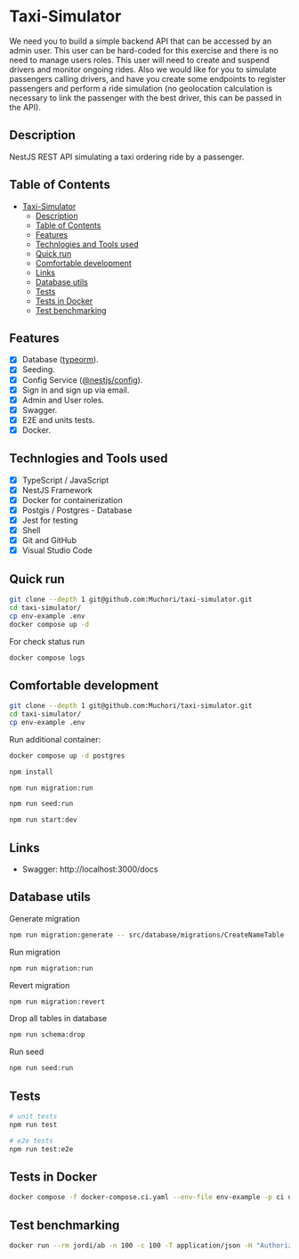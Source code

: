 # Taxi-Simulator

We need you to build a simple backend API that can be accessed by an admin user. This user
can be hard-coded for this exercise and there is no need to manage users roles. This user will
need to create and suspend drivers and monitor ongoing rides.
Also we would like for you to simulate passengers calling drivers, and have you create some
endpoints to register passengers and perform a ride simulation (no geolocation calculation is
necessary to link the passenger with the best driver, this can be passed in the API).

## Description

NestJS REST API simulating a taxi ordering ride by a passenger.

## Table of Contents

- [Taxi-Simulator](#taxi-simulator)
  - [Description](#description)
  - [Table of Contents](#table-of-contents)
  - [Features](#features)
  - [Technlogies and Tools used](#technlogies-and-tools-used)
  - [Quick run](#quick-run)
  - [Comfortable development](#comfortable-development)
  - [Links](#links)
  - [Database utils](#database-utils)
  - [Tests](#tests)
  - [Tests in Docker](#tests-in-docker)
  - [Test benchmarking](#test-benchmarking)

## Features

- [x] Database ([typeorm](https://www.npmjs.com/package/typeorm)).
- [x] Seeding.
- [x] Config Service ([@nestjs/config](https://www.npmjs.com/package/@nestjs/config)).
- [x] Sign in and sign up via email.
- [x] Admin and User roles.
- [x] Swagger.
- [x] E2E and units tests.
- [x] Docker.

## Technlogies and Tools used

- [x] TypeScript / JavaScript
- [x] NestJS Framework
- [x] Docker for containerization
- [x] Postgis / Postgres - Database
- [x] Jest for testing
- [x] Shell
- [x] Git and GitHub
- [x] Visual Studio Code

## Quick run

```bash
git clone --depth 1 git@github.com:Muchori/taxi-simulator.git
cd taxi-simulator/
cp env-example .env
docker compose up -d
```

For check status run

```bash
docker compose logs
```

## Comfortable development

```bash
git clone --depth 1 git@github.com:Muchori/taxi-simulator.git
cd taxi-simulator/
cp env-example .env
```

Run additional container:

```bash
docker compose up -d postgres
```

```bash
npm install

npm run migration:run

npm run seed:run

npm run start:dev
```

## Links

- Swagger: http://localhost:3000/docs

## Database utils

Generate migration

```bash
npm run migration:generate -- src/database/migrations/CreateNameTable
```

Run migration

```bash
npm run migration:run
```

Revert migration

```bash
npm run migration:revert
```

Drop all tables in database

```bash
npm run schema:drop
```

Run seed

```bash
npm run seed:run
```

## Tests

```bash
# unit tests
npm run test

# e2e tests
npm run test:e2e
```

## Tests in Docker

```bash
docker compose -f docker-compose.ci.yaml --env-file env-example -p ci up --build --exit-code-from api && docker compose -p ci rm -svf
```

## Test benchmarking

```bash
docker run --rm jordi/ab -n 100 -c 100 -T application/json -H "Authorization: Bearer USER_TOKEN" -v 2 http://<server_ip>:3000/api/v1/users
```

